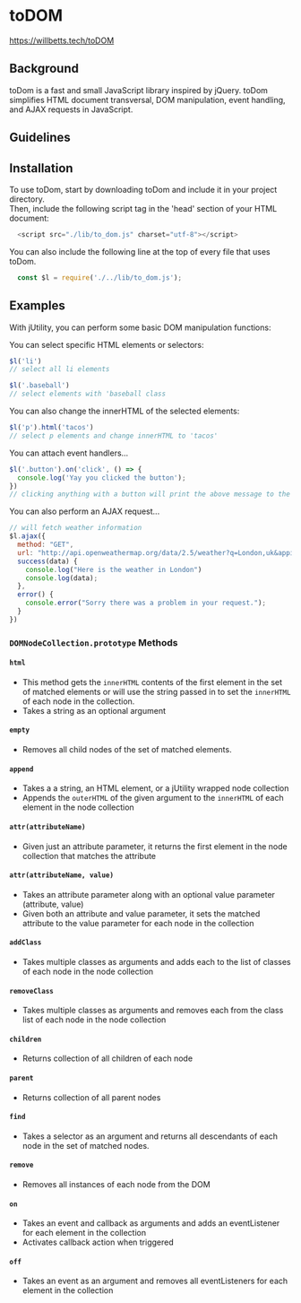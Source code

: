 # toDOM

https://willbetts.tech/toDOM

## Background

toDom is a fast and small JavaScript library inspired by jQuery.  toDom simplifies
HTML document transversal, DOM manipulation, event handling, and AJAX requests in
JavaScript.  

## Guidelines

## Installation

To use toDom, start by downloading toDom and include it in your project directory.  
Then, include the following script tag in the 'head' section of your HTML document:

``` javascript
  <script src="./lib/to_dom.js" charset="utf-8"></script>
```

You can also include the following line at the top of every file that uses toDom.  

``` javascript
  const $l = require('./../lib/to_dom.js');
```

## Examples

With jUtility, you can perform some basic DOM manipulation functions:

You can select specific HTML elements or selectors:

``` javascript
$l('li')
// select all li elements

$l('.baseball')
// select elements with 'baseball class
```

You can also change the innerHTML of the selected elements:

``` javascript
$l('p').html('tacos')
// select p elements and change innerHTML to 'tacos'
```

You can attach event handlers...

``` javascript
$l('.button').on('click', () => {
  console.log('Yay you clicked the button');
})
// clicking anything with a button will print the above message to the console.
```

You can also perform an AJAX request...

``` javascript
// will fetch weather information
$l.ajax({
  method: "GET",
  url: "http://api.openweathermap.org/data/2.5/weather?q=London,uk&appid=bcb83c4b54aee8418983c2aff3073b3b",
  success(data) {
    console.log("Here is the weather in London")
    console.log(data);
  },
  error() {
    console.error("Sorry there was a problem in your request.");
  }
})
```

### `DOMNodeCollection.prototype` Methods

#### `html`
* This method gets the `innerHTML` contents of the first element in the set of matched elements or will use the string passed in to set the `innerHTML` of each node in the collection.
* Takes a string as an optional argument

#### `empty`
* Removes all child nodes of the set of matched elements.

#### `append`
* Takes a a string, an HTML element, or a jUtility wrapped node collection
* Appends the `outerHTML` of the given argument to the `innerHTML` of each element in the node collection

#### `attr(attributeName)`
* Given just an attribute parameter, it returns the first element in the node collection that matches the attribute

#### `attr(attributeName, value)`
* Takes an attribute parameter along with an optional value parameter (attribute, value)
* Given both an attribute and value parameter, it sets the matched attribute to the value parameter for each node in the collection

#### `addClass`
* Takes multiple classes as arguments and adds each to the list of classes of each node in the node collection

#### `removeClass`
* Takes multiple classes as arguments and removes each from the class list of each node in the node collection

#### `children`
* Returns collection of all children of each node

#### `parent`
* Returns collection of all parent nodes

#### `find`
* Takes a selector as an argument and returns all descendants of each node in the set of matched nodes.

#### `remove`
* Removes all instances of each node from the DOM

#### `on`
* Takes an event and callback as arguments and adds an eventListener for each element in the collection
* Activates callback action when triggered  

#### `off`
* Takes an event as an argument and removes all eventListeners for each element in the collection
